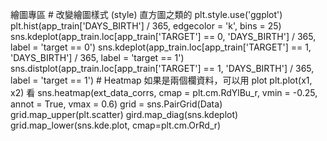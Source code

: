 繪圖專區
    # 改變繪圖樣式 (style)
    直方圖之類的
    plt.style.use('ggplot') 
    plt.hist(app_train['DAYS_BIRTH'] / 365, edgecolor = 'k', bins = 25)
    sns.kdeplot(app_train.loc[app_train['TARGET'] == 0, 'DAYS_BIRTH'] / 365, label = 'target == 0')
    sns.kdeplot(app_train.loc[app_train['TARGET'] == 1, 'DAYS_BIRTH'] / 365, label = 'target == 1')
    sns.distplot(app_train.loc[app_train['TARGET'] == 1, 'DAYS_BIRTH'] / 365, label = 'target == 1')
    # Heatmap
    如果是兩個欄資料，可以用 plot plt.plot(x1, x2) 看
    sns.heatmap(ext_data_corrs, cmap = plt.cm.RdYlBu_r, vmin = -0.25, annot = True, vmax = 0.6)
    grid = sns.PairGrid(Data)
    grid.map_upper(plt.scatter)
    gird.map_diag(sns.kdeplot)
    grid.map_lower(sns.kde.plot, cmap=plt.cm.OrRd_r)
